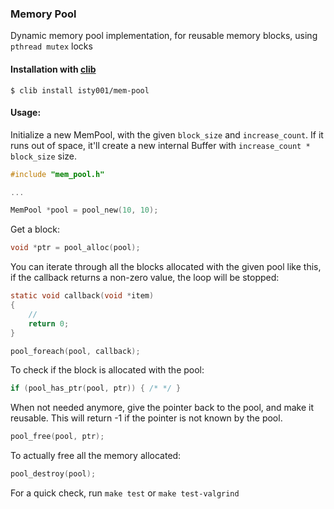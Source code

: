 ### Memory Pool


Dynamic memory pool implementation, for reusable memory blocks, using `pthread mutex` locks

#### Installation with [clib](https://github.com/clibs/clib)

```
$ clib install isty001/mem-pool
```


#### Usage:

Initialize a new MemPool, with the given `block_size` and `increase_count`. 
If it runs out of space, it'll create a new internal Buffer with `increase_count * block_size` size.

```c
#include "mem_pool.h"

... 

MemPool *pool = pool_new(10, 10);
```

Get a block:

```c
void *ptr = pool_alloc(pool);
```

You can iterate through all the blocks allocated with the given pool like this, if
the callback returns a non-zero value, the loop will be stopped:

```c
static void callback(void *item)
{
    //
    return 0;
}

pool_foreach(pool, callback);
```

To check if the block is allocated with the pool:

```c
if (pool_has_ptr(pool, ptr)) { /* */ }
```

When not needed anymore, give the pointer back to the pool, and make it reusable. This will return -1
if the pointer is not known by the pool.

```c
pool_free(pool, ptr);
```

To actually free all the memory allocated:

```c
pool_destroy(pool);
```

For a quick check, run `make test` or `make test-valgrind` 
